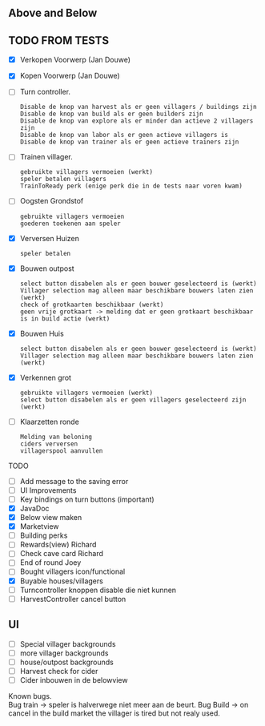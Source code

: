 ## Above and Below  

## TODO FROM TESTS
 - [x] Verkopen Voorwerp (Jan Douwe)
 - [x] Kopen Voorwerp (Jan Douwe)
 
 - [ ] Turn controller.  

       Disable de knop van harvest als er geen villagers / buildings zijn
       Disable de knop van build als er geen builders zijn
       Disable de knop van explore als er minder dan actieve 2 villagers zijn
       Disable de knop van labor als er geen actieve villagers is
       Disable de knop van trainer als er geen actieve trainers zijn    
 
 - [ ] Trainen villager.
 
       gebruikte villagers vermoeien (werkt)
       speler betalen villagers
       TrainToReady perk (enige perk die in de tests naar voren kwam)
 - [ ] Oogsten Grondstof
 
       gebruikte villagers vermoeien 
       goederen toekenen aan speler
 - [x] Verversen Huizen
 
       speler betalen
 - [x] Bouwen outpost
 
       select button disabelen als er geen bouwer geselecteerd is (werkt)
       Villager selection mag alleen maar beschikbare bouwers laten zien (werkt)
       check of grotkaarten beschikbaar (werkt)
       geen vrije grotkaart -> melding dat er geen grotkaart beschikbaar is in build actie (werkt)
 - [x] Bouwen Huis
 
       select button disabelen als er geen bouwer geselecteerd is (werkt)
       Villager selection mag alleen maar beschikbare bouwers laten zien (werkt)
       
 - [x] Verkennen grot
       
       gebruikte villagers vermoeien (werkt)
       select button disabelen als er geen villagers geselecteerd zijn (werkt)
 - [ ] Klaarzetten ronde
 
       Melding van beloning
       ciders verversen
       villagerspool aanvullen

TODO
 - [ ] Add message to the saving error
 - [ ] UI Improvements
 - [ ] Key bindings on turn buttons (important)
 - [x] JavaDoc
 - [x] Below view maken
 - [x] Marketview
 - [ ] Building perks
 - [ ] Rewards(view) Richard
 - [ ] Check cave card Richard
 - [ ] End of round Joey
 - [ ] Bought villagers icon/functional
 - [x] Buyable houses/villagers
 - [ ] Turncontroller knoppen disable die niet kunnen
 - [ ] HarvestController cancel button

## UI
 - [ ] Special villager backgrounds
 - [ ] more villager backgrounds
 - [ ] house/outpost backgrounds
 - [ ] Harvest check for cider
 - [ ] Cider inbouwen in de belowview

Known bugs.   
Bug train -> speler is halverwege niet meer aan de beurt. 
Bug Build -> on cancel in the build market the villager is tired but not realy used.
